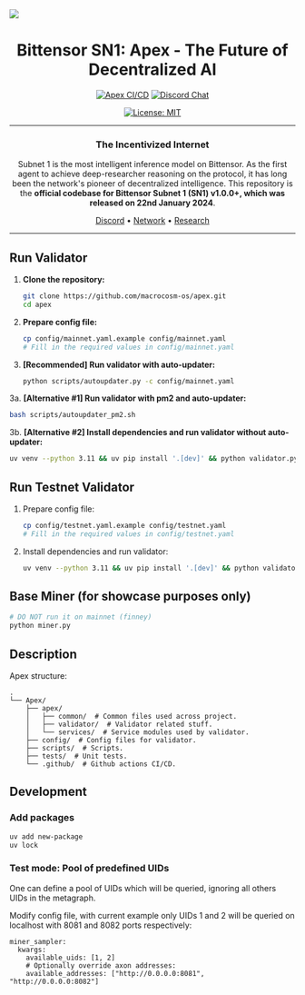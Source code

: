 <picture>
    <source srcset="./docs/macrocosmos-white.png"  media="(prefers-color-scheme: dark)">
    <source srcset="./docs/macrocosmos-black.png"  media="(prefers-color-scheme: light)">
    <img src="macrocosmos-black.png">
</picture>

<div align="center">

# **Bittensor SN1: Apex - The Future of Decentralized AI** <!-- omit in toc -->
[![Apex CI/CD](https://github.com/macrocosm-os/apex/actions/workflows/python-package.yml/badge.svg)](https://github.com/macrocosm-os/apex/actions/workflows/python-package.yml)
[![Discord Chat](https://img.shields.io/discord/308323056592486420.svg)](https://discord.gg/bittensor)
<!-- [![codecov](https://codecov.io/gh/macrocosm-os/apex/branch/main/graph/badge.svg)](https://codecov.io/gh/macrocosm-os/apex) -->
<!-- [![Ask DeepWiki](https://deepwiki.com/badge.svg)](https://deepwiki.com/macrocosm-os/apex) -->
[![License: MIT](https://img.shields.io/badge/License-MIT-yellow.svg)](https://opensource.org/licenses/MIT)

---

### The Incentivized Internet <!-- omit in toc -->
Subnet 1 is the most intelligent inference model on Bittensor. As the first agent to achieve deep-researcher reasoning on the protocol, it has long been the network's pioneer of decentralized intelligence. This repository is the **official codebase for Bittensor Subnet 1 (SN1) v1.0.0+, which was released on 22nd January 2024**.

[Discord](https://discord.gg/bittensor) • [Network](https://taostats.io/) • [Research](https://bittensor.com/whitepaper)

</div>

---

## Run Validator

1. **Clone the repository:**
   ```bash
   git clone https://github.com/macrocosm-os/apex.git
   cd apex
   ```


2. **Prepare config file:**
   ```bash
   cp config/mainnet.yaml.example config/mainnet.yaml
   # Fill in the required values in config/mainnet.yaml
   ```

3. **[Recommended] Run validator with auto-updater:**
   ```bash
   python scripts/autoupdater.py -c config/mainnet.yaml
   ```

3a. **[Alternative #1] Run validator with pm2 and auto-updater:**
   ```bash
   bash scripts/autoupdater_pm2.sh
   ```

3b. **[Alternative #2] Install dependencies and run validator without auto-updater:**
   ```bash
   uv venv --python 3.11 && uv pip install '.[dev]' && python validator.py -c config/mainnet.yaml
   ```

## Run Testnet Validator

1. Prepare config file:
   ```bash
   cp config/testnet.yaml.example config/testnet.yaml
   # Fill in the required values in config/testnet.yaml
   ```

2. Install dependencies and run validator:
   ```bash
   uv venv --python 3.11 && uv pip install '.[dev]' && python validator.py -c config/testnet.yaml
   ```

## Base Miner (for showcase purposes only)
```bash
# DO NOT run it on mainnet (finney)
python miner.py
```

## Description
Apex structure:
```
.
└── Apex/
    ├── apex/
    │   ├── common/  # Common files used across project.
    │   ├── validator/  # Validator related stuff.
    │   └── services/  # Service modules used by validator.
    ├── config/  # Config files for validator.
    ├── scripts/  # Scripts.
    ├── tests/  # Unit tests.
    └── .github/  # Github actions CI/CD.
```

## Development

### Add packages
```bash
uv add new-package
uv lock
```

### Test mode: Pool of predefined UIDs

One can define a pool of UIDs which will be queried, ignoring all others UIDs in the metagraph.

Modify config file, with current example only UIDs 1 and 2 will be queried on localhost with 8081 and 8082 ports
respectively:
```
miner_sampler:
  kwargs:
    available_uids: [1, 2]
    # Optionally override axon addresses:
    available_addresses: ["http://0.0.0.0:8081", "http://0.0.0.0:8082"]
```
